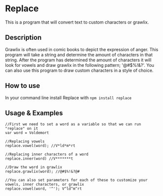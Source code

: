 # Replace
This is a program that will convert text to custom characters or grawlix.

## Description
Grawlix is often used in comic books to depict the expression of anger.
This program will take a string and determine the amount of characters in that string.
After the program has determined the amount of characters it will look for vowels and draw grawlix in the following
pattern; '@#$%!&?'. You can also use this program to draw custom characters in a style of choice.

## How to use
In your command line install Replace with
`npm install replace`

## Usage & Examples
```
//First we need to set a word as a variable so that we can run "replace" on it
var word = Voldemort

//Replacing vowels
replace.vowel(word); //V*ld*m*rt

//Replacing inner characters of a word
replace.inner(word) //V*******t

//Draw the word in grawlix
replace.grawlix(word); //@#$%!&?@#

//You can also set parameters for each of these to customize your vowels, inner characters, or grawlix
replace.vowel(word, '^'); V^ld^m^rt

 ```
